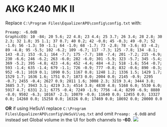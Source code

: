 # AKG K240 MK II
Replace `C:\Program Files\EqualizerAPO\config\config.txt` with:
```
Preamp: -6.0dB
GraphicEQ: 10 -84; 20 5.6; 22 4.8; 23 4.4; 25 3.7; 26 3.4; 28 2.8; 30 2.3; 32 1.8; 35 1.1; 37 0.7; 40 0.2; 42 -0.0; 45 -0.3; 49 -0.7; 52 -1.0; 56 -1.3; 59 -1.1; 64 -1.0; 68 -1.7; 73 -2.8; 78 -3.6; 83 -4.2; 89 -4.8; 95 -5.5; 102 -6.2; 109 -6.7; 117 -7.3; 125 -7.8; 134 -8.1; 143 -8.2; 153 -8.1; 164 -7.7; 175 -7.7; 188 -7.4; 201 -7.2; 215 -6.9; 230 -6.6; 246 -6.2; 263 -6.0; 282 -6.0; 301 -5.9; 323 -5.7; 345 -5.4; 369 -5.2; 395 -4.8; 423 -4.6; 452 -4.4; 484 -4.2; 518 -1.6; 554 -0.7; 593 -1.4; 635 -1.4; 679 -1.1; 726 -0.9; 777 -0.8; 832 -0.6; 890 -0.3; 952 -0.1; 1019 0.1; 1090 0.5; 1167 0.8; 1248 1.2; 1336 1.5; 1429 1.7; 1529 1.7; 1636 1.6; 1751 0.7; 1873 0.0; 2004 0.0; 2145 -0.9; 2295 -0.7; 2455 -0.4; 2627 0.9; 2811 1.6; 3008 2.3; 3219 3.4; 3444 3.8; 3685 3.7; 3943 3.1; 4219 3.3; 4514 3.8; 4830 4.8; 5168 6.0; 5530 6.0; 5917 4.7; 6331 2.1; 6775 -0.4; 7249 -1.9; 7756 -4.4; 8299 -6.9; 8880 -8.0; 9502 -6.3; 10167 -2.3; 10879 -0.0; 11640 0.0; 12455 0.0; 13327 0.0; 14260 0.0; 15258 0.0; 16326 0.0; 17469 0.0; 18692 0.0; 20000 0.0
```
**OR** if using HeSuVi replace `C:\Program Files\EqualizerAPO\config\HeSuVi\eq.txt` and omit `Preamp: -6.0dB` and instead set Global volume in the UI for both channels to **-60**.
![](https://raw.githubusercontent.com/jaakkopasanen/AutoEq/master/results/Headphone.com/headphoncecom/onear/AKG%20K240%20MK%20II/AKG%20K240%20MK%20II.png)